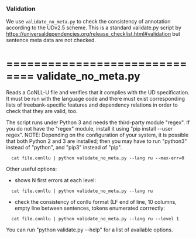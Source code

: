 ### Validation 

We use `validate_no_meta.py` to check the consistency of annotation according to the UDv2.5 scheme. 
This is a standard validate.py script by https://universaldependencies.org/release_checklist.html#validation
but sentence meta data are not checked. 

==============================
validate_no_meta.py
==============================

Reads a CoNLL-U file and verifies that it complies with the UD specification. It must be run with the language
code and there must exist corresponding lists of treebank-specific features and dependency relations in order
to check that they are valid, too.

The script runs under Python 3 and needs the third-party module "regex". If you do not have the "regex" module,
install it using "pip install --user regex". NOTE: Depending on the configuration of your system, it is possible
that both Python 2 and 3 are installed; then you may have to run "python3" instead of "python", and "pip3"
instead of "pip".

```
  cat file.conllu | python validate_no_meta.py --lang ru --max-err=0
```

Other useful options:

* shows N first errors at each level:

```
  cat file.conllu | python validate_no_meta.py --lang ru
```


* check the consistency of conllu format (LF end of line, 10 columns, empty line between sentences, tokens enumerated corrrectly:

```
  cat file.conllu | python validate_no_meta.py --lang ru --level 1
```   

You can run "python validate.py --help" for a list of available options.


